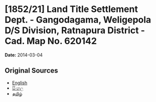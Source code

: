 # [1852/21] Land Title Settlement Dept. - Gangodagama, Weligepola D/S Division, Ratnapura District - Cad. Map No. 620142

**Date:** 2014-03-04

## Original Sources

- [English](https://documents.gov.lk/view/extra-gazettes/2014/3/1852-21_E.pdf)
- [සිංහල](https://documents.gov.lk/view/extra-gazettes/2014/3/1852-21_S.pdf)
- [தமிழ்](https://documents.gov.lk/view/extra-gazettes/2014/3/1852-21_T.pdf)
